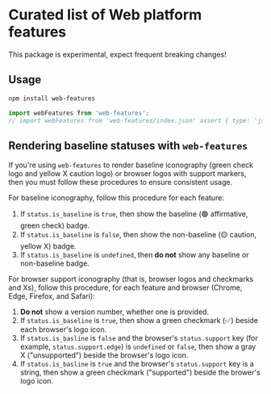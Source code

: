 # Curated list of Web platform features

This package is experimental, expect frequent breaking changes!

## Usage

```sh
npm install web-features
```

```js
import webFeatures from 'web-features';
// import webFeatures from 'web-features/index.json' assert { type: 'json' }
```

## Rendering baseline statuses with `web-features`

If you're using `web-features` to render baseline iconography (green check logo and yellow X caution logo) or browser logos with support markers, then you must follow these procedures to ensure consistent usage.

For baseline iconography, follow this procedure for each feature:

1. If `status.is_baseline` is `true`, then show the baseline (🟢 affirmative, green check) badge.
1. If `status.is_baseline` is `false`, then show the non-baseline (🟡 caution, yellow X) badge.
1. If `status.is_baseline` is `undefined`, then **do not** show any baseline or non-baseline badge.

For browser support iconography (that is, browser logos and checkmarks and Xs), follow this procedure, for each feature and browser (Chrome, Edge, Firefox, and Safari):

1. **Do not** show a version number, whether one is provided.
1. If `status.is_baseline` is `true`, then show a green checkmark (✅) beside each browser's logo icon.
1. If `status.is_basline` is `false` and the browser's `status.support` key (for example, `status.support.edge`) is `undefined` or `false`, then show a gray X ("unsupported") beside the browser's logo icon.
1. If `status.is_basline` is `true` and the browser's `status.support` key is a string, then show a green checkmark ("supported") beside the brower's logo icon.
